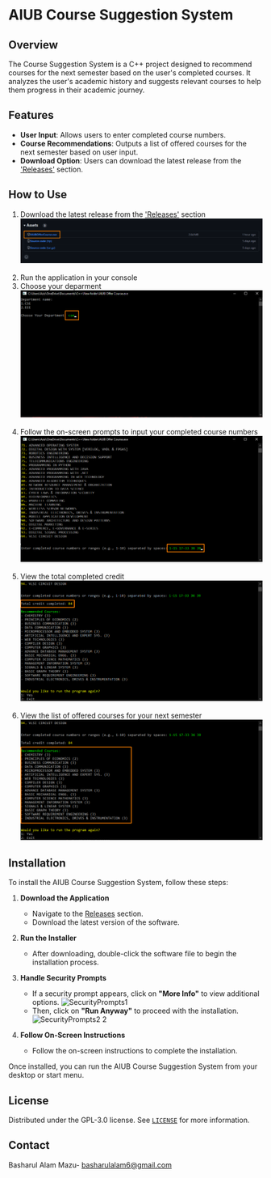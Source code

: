 # AIUB Course Suggestion System

## Overview

The Course Suggestion System is a C++ project designed to recommend courses for the next semester based on the user's completed courses. It analyzes the user's academic history and suggests relevant courses to help them progress in their academic journey.

## Features
- **User Input**: Allows users to enter completed course numbers.
- **Course Recommendations**: Outputs a list of offered courses for the next semester based on user input.
- **Download Option**: Users can download the latest release from the ['Releases'](https://github.com/Basharul2002/AIUB-Course-Suggestion-System/releases) section.

## How to Use
1. Download the latest release from the ['Releases'](https://github.com/Basharul2002/AIUB-Course-Suggestion-System/releases) section
   ![Download](Assets/Download.png)
   <br><br>
3. Run the application in your console
4. Choose your deparment
   ![DeparmentChoose](Assets/DepartmentChoose.png)
   <br><br>
6. Follow the on-screen prompts to input your completed course numbers
   ![CompletedCourses](Assets/ChooseCompletedCourseNumber.png)
   <br><br>
8. View the total completed credit
   ![Result](Assets/CompletedCredit.png)
   <br><br>
10. View the list of offered courses for your next semester
   ![OfferedCourses](Assets/OfferedCourses.png)

## Installation
To install the AIUB Course Suggestion System, follow these steps:

1. **Download the Application**
   - Navigate to the [Releases](https://github.com/Basharul2002/AIUB-Course-Suggestion-System/releases) section.
   - Download the latest version of the software.

2. **Run the Installer**
   - After downloading, double-click the software file to begin the installation process.

3. **Handle Security Prompts**
   - If a security prompt appears, click on **"More Info"** to view additional options.
       ![SecurityPrompts1](Assets/SecurityPrompts1.png)
   - Then, click on **"Run Anyway"** to proceed with the installation.
     ![SecurityPrompts2](Assets/SecurityPrompts2.png)
2
4. **Follow On-Screen Instructions**
   - Follow the on-screen instructions to complete the installation.

Once installed, you can run the AIUB Course Suggestion System from your desktop or start menu.


## License
Distributed under the GPL-3.0 license. See [`LICENSE`](https://github.com/Basharul2002/AIUB-Course-Suggestion-System?tab=GPL-3.0-1-ov-file) for more information.

## Contact
Basharul Alam Mazu- [basharulalam6@gmail.com](basharulalam6@gmail.com)
